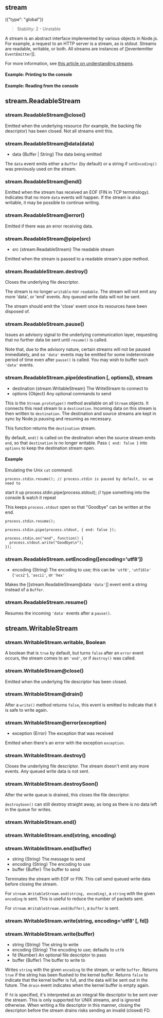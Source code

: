 ## stream
({"type": "global"})

> Stability: 2 - Unstable

A stream is an abstract interface implemented by various objects in Node.js. For
example, a request to an HTTP server is a stream, as is stdout. Streams are
readable, writable, or both. All streams are instances of [[eventemitter `EventEmitter`]].

For more information, see [this article on understanding
streams](../nodejs_dev_guide/understanding_streams.html).

#### Example: Printing to the console
	
<script src='http://snippets.nodemanual.org/github.com/mattpardee/nodemanual.org-examples/nodejs_ref_guide/streams/streams.1.js?linestart=3&lineend=0&showlines=false' defer='defer'></script>

#### Example: Reading from the console

<script src='http://snippets.nodemanual.org/github.com/mattpardee/nodemanual.org-examples/nodejs_ref_guide/streams/streams.2.js?linestart=3&lineend=0&showlines=false' defer='defer'></script>

## stream.ReadableStream



### stream.ReadableStream@close()

Emitted when the underlying resource (for example, the backing file descriptor)
has been closed. Not all streams emit this.

 


### stream.ReadableStream@data(data)
- data {Buffer | String}   The data being emitted

The `data` event emits either a `Buffer` (by default) or a string if
`setEncoding()` was previously used on the stream.

 


### stream.ReadableStream@end()

Emitted when the stream has received an EOF (FIN in TCP terminology). Indicates
that no more `data` events will happen. If the stream is also writable, it may
be possible to continue writing.

 


### stream.ReadableStream@error()

Emitted if there was an error receiving data.
 


### stream.ReadableStream@pipe(src)
- src {stream.ReadableStream}  The readable stream

Emitted when the stream is passed to a readable stream's pipe method.

 


### stream.ReadableStream.destroy()

Closes the underlying file descriptor. 

The stream is no longer `writable` nor `readable`.  The stream will not emit 
any more 'data', or 'end' events. Any queued write data will not be sent.  

The stream should emit the 'close' event once its resources have been disposed of.

### stream.ReadableStream.pause()

Issues an advisory signal to the underlying communication layer, requesting
that no further data be sent until `resume()` is called.

Note that, due to the advisory nature, certain streams will not be paused
immediately, and so `'data'` events may be emitted for some indeterminate
period of time even after `pause()` is called. You may wish to buffer such
`'data'` events.



### stream.ReadableStream.pipe(destination [, options]), stream
- destination {stream.WritableStream}   The WriteStream to connect to
- options {Object}   Any optional commands to send

This is the `Stream.prototype()` method available on all `Stream` objects. It
connects this read stream to a `destination`. Incoming data on this stream is
then written to `destination`. The destination and source streams are kept in
sync by Node.js pausing and resuming as necessary.

This function returns the `destination` stream.

By default, `end()` is called on the destination when the source stream emits
`end`, so that `destination` is no longer writable. Pass `{ end: false }` into
`options` to keep the destination stream open.

#### Example 

Emulating the Unix `cat` command:

    process.stdin.resume(); // process.stdin is paused by default, so we need to
start it up
    process.stdin.pipe(process.stdout); // type something into the console &
watch it repeat

This keeps `process.stdout` open so that "Goodbye" can be written at the end.

    process.stdin.resume();

    process.stdin.pipe(process.stdout, { end: false });

    process.stdin.on("end", function() {
      process.stdout.write("Goodbye\n");
    });

 
 

### stream.ReadableStream.setEncoding([encoding='utf8'])
- encoding {String}  The encoding to use; this can be `'utf8'`, 
`'utf16le'` (`'ucs2'`), `'ascii'`, or `'hex'`

Makes the [[stream.ReadableStream@data `'data'`]] event emit a string instead of a `Buffer`.

 


### stream.ReadableStream.resume()

Resumes the incoming `'data'` events after a `pause()`. 

 

## stream.WritableStream

 

### stream.WritableStream.writable, Boolean

A boolean that is `true` by default, but turns `false` after an `error` event
occurs, the stream comes to an `'end'`, or if `destroy()` was called.



### stream.WritableStream@close()


Emitted when the underlying file descriptor has been closed.

 



### stream.WritableStream@drain()

After a `write()` method returns `false`, this event is emitted to indicate that
it is safe to write again.

 


### stream.WritableStream@error(exception)
- exception {Error}  The exception that was received

Emitted when there's an error with the exception `exception`.

 


### stream.WritableStream.destroy()

Closes the underlying file descriptor. The stream doesn't emit any more events.
Any queued write data is not sent.




### stream.WritableStream.destroySoon()

After the write queue is drained, this closes the file descriptor.

`destroySoon()` can still destroy straight away, as long as there is no data
left in the queue for writes.


 

### stream.WritableStream.end()
### stream.WritableStream.end(string, encoding)
### stream.WritableStream.end(buffer)
- string {String}  The message to send
- encoding {String}  The encoding to use
- buffer {Buffer}   The buffer to send

Terminates the stream with EOF or FIN. This call send queued write data before
closing the stream.

For `stream.WritableStream.end(string, encoding)`, a `string` with the given
`encoding` is sent. This is useful to reduce the number of packets sent.

For `stream.WritableStream.end(Buffer)`, a `buffer` is sent.




### stream.WritableStream.write(string, encoding='utf8' [, fd])
### stream.WritableStream.write(buffer)
- string {String}   The string to write
- encoding {String}   The encoding to use; defaults to `utf8`
- fd {Number}   An optional file descriptor to pass
- buffer {Buffer}  The buffer to write to

Writes `string` with the given `encoding` to the stream, or write `buffer`. 
Returns `true` if the string has been flushed to the kernel buffer.  Returns
`false` to indicate that the kernel buffer is full, and the data will be sent
out in the future. The `drain` event indicates when the kernel buffer is empty
again.

If `fd` is specified, it's interpreted as an integral file descriptor to be sent
over the stream. This is only supported for UNIX streams, and is ignored
otherwise. When writing a file descriptor in this manner, closing the descripton
before the stream drains risks sending an invalid (closed) FD.

 



